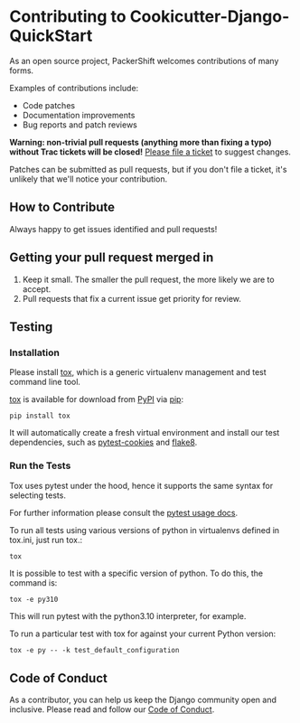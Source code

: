 # Contributing to Cookicutter-Django-QuickStart

As an open source project, PackerShift welcomes contributions of many forms.

Examples of contributions include:

* Code patches
* Documentation improvements
* Bug reports and patch reviews

**Warning: non-trivial pull requests (anything more than fixing a typo) without
Trac tickets will be closed!** [Please file a ticket](https://github.com/packershift/cookiecutter-django-quickstart/issues/new/choose) to suggest changes.

Patches can be submitted as pull requests, but if you don't file a ticket, it's unlikely that we'll notice your contribution.

## How to Contribute

Always happy to get issues identified and pull requests!

## Getting your pull request merged in

1. Keep it small. The smaller the pull request, the more likely we are to accept.
2. Pull requests that fix a current issue get priority for review.

## Testing

### Installation

Please install [tox](https://tox.readthedocs.io/en/latest/), which is a generic virtualenv management and test command line tool.

[tox](https://tox.readthedocs.io/en/latest/) is available for download from [PyPI](https://pypi.python.org/pypi) via [pip](https://pypi.python.org/pypi/pip/):

```
pip install tox
```

It will automatically create a fresh virtual environment and install our test dependencies,
such as [pytest-cookies](https://pypi.python.org/pypi/pytest-cookies/) and [flake8](https://pypi.python.org/pypi/flake8/).

### Run the Tests

Tox uses pytest under the hood, hence it supports the same syntax for selecting tests.

For further information please consult the [pytest usage docs](https://pytest.org/latest/usage.html#specifying-tests-selecting-tests).

To run all tests using various versions of python in virtualenvs defined in tox.ini, just run tox.:

```python
tox
```

It is possible to test with a specific version of python. To do this, the command
is:

```
tox -e py310
```

This will run pytest with the python3.10 interpreter, for example.

To run a particular test with tox for against your current Python version:

```
tox -e py -- -k test_default_configuration
```

## Code of Conduct

As a contributor, you can help us keep the Django community open and inclusive. Please read and follow our [Code of Conduct](<https://github.com/packershift/.github/blob/main/CODE_OF_CONDUCT.md>).
